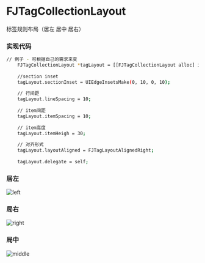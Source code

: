 # FJTagCollectionLayout
标签规则布局（居左 居中 居右）  
### 实现代码
``` bash
// 例子 - 可根据自己的需求来变 
    FJTagCollectionLayout *tagLayout = [[FJTagCollectionLayout alloc] init];
    
    //section inset
    tagLayout.sectionInset = UIEdgeInsetsMake(0, 10, 0, 10);
    
    // 行间距
    tagLayout.lineSpacing = 10;
    
    // item间距
    tagLayout.itemSpacing = 10;
    
    // item高度
    tagLayout.itemHeigh = 30;
    
    // 对齐形式
    tagLayout.layoutAligned = FJTagLayoutAlignedRight;
    
    tagLayout.delegate = self;
```
### 居左
![left](https://github.com/nibaJin/master/FJTagCollectionLayout/Screenshots/left.png)
### 局右
![right](https://github.com/nibaJin/master/FJTagCollectionLayout/Screenshots/right.png)
### 局中
![middle](https://github.com/nibaJin/master/FJTagCollectionLayout/Screenshots/middle.png)

